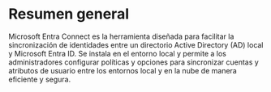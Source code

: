 # Resumen general

Microsoft Entra Connect es la herramienta diseñada para facilitar la sincronización de identidades entre un directorio Active Directory (AD) local y Microsoft Entra ID. Se instala en el entorno local y permite a los administradores configurar políticas y opciones para sincronizar cuentas y atributos de usuario entre los entornos local y en la nube de manera eficiente y segura.
